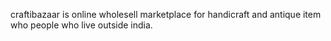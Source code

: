 <a herf="craftibazaar.com">craftibazaar</a> is online wholesell marketplace for handicraft and antique item who people who live outside india.
